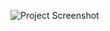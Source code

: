 ![Project Screenshot](https://drive.google.com/file/d/1SPynoqaem-FGwoHcqJWJ2tLsL9uPawXm/view?usp=sharing)
